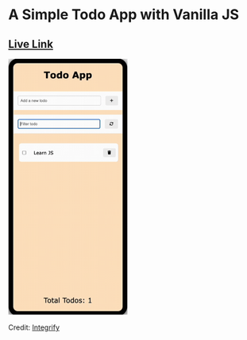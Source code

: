 # A Simple Todo App with Vanilla JS

## [Live Link](https://todo-app-seven-umber-56.vercel.app/)

<img src="demo.gif" width="240" alt="demo">

Credit: [Integrify](https://www.integrify.io)
